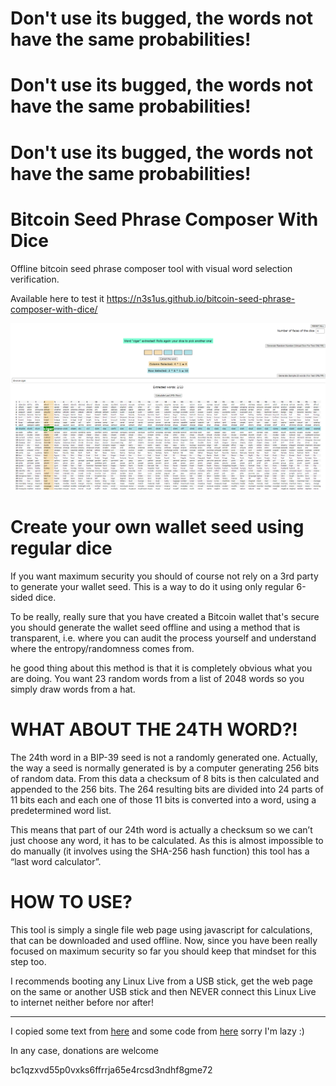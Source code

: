#   Don't use its bugged, the words not have the same probabilities!
#   Don't use its bugged, the words not have the same probabilities!
#   Don't use its bugged, the words not have the same probabilities!


# Bitcoin Seed Phrase Composer With Dice
Offline bitcoin seed phrase composer tool with visual word selection verification.

Available here to test it https://n3s1us.github.io/bitcoin-seed-phrase-composer-with-dice/

<p align="center">
  <img src="./preview.png" width="738">
</p>

# Create your own wallet seed using regular dice
If you want maximum security you should of course not rely on a 3rd party to generate your wallet seed. This is a way to do it using only regular 6-sided dice.

To be really, really sure that you have created a Bitcoin wallet that's secure you should generate the wallet seed offline and using a method that is transparent, i.e. where you can audit the process yourself and understand where the entropy/randomness comes from.

he good thing about this method is that it is completely obvious what you are doing. You want 23 random words from a list of 2048 words so you simply draw words from a hat.

# WHAT ABOUT THE 24TH WORD?!
The 24th word in a BIP-39 seed is not a randomly generated one. Actually, the way a seed is normally generated is by a computer generating 256 bits of random data. From this data a checksum of 8 bits is then calculated and appended to the 256 bits. The 264 resulting bits are divided into 24 parts of 11 bits each and each one of those 11 bits is converted into a word, using a predetermined word list.

This means that part of our 24th word is actually a checksum so we can’t just choose any word, it has to be calculated. As this is almost impossible to do manually (it involves using the SHA-256 hash function) this tool has a “last word calculator”.

# HOW TO USE?
This tool is simply a single file web page using javascript for calculations, that can be downloaded and used offline. Now, since you have been really focused on maximum security so far you should keep that mindset for this step too.

I recommends booting any Linux Live from a USB stick, get the web page on the same or another USB stick and then NEVER connect this Linux Live to internet neither before nor after!

---
I copied some text from [here](https://en.bitcoin.se/articles/create-your-own-wallet-seed-using-regular-dice) and some code from [here](https://seedpicker.net/calculator/last-word.html) sorry I'm lazy :)

In any case, donations are welcome

bc1qzxvd55p0vxks6ffrrja65e4rcsd3ndhf8gme72
